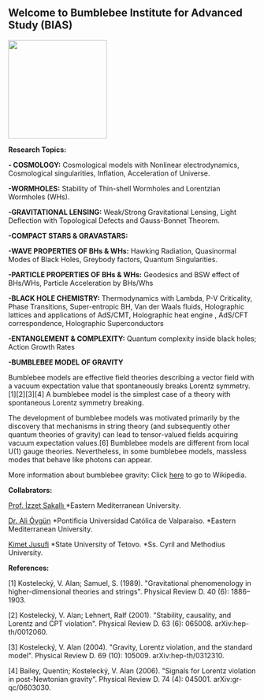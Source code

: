 

 ## Welcome to Bumblebee Institute for Advanced Study (BIAS)
 
 
 <img id="myImage" src="https://78.media.tumblr.com/51a75300d0af2562e431882965775f68/tumblr_p7eza9vAd71r2gxjho1_1280.png"  width="200" height="200" />
 
 <b>Research Topics:</b>
 
 <b>- COSMOLOGY:</b> Cosmological models with Nonlinear electrodynamics, Cosmological singularities, Inflation, Acceleration of Universe.

 <b>-WORMHOLES:</b> Stability of Thin-shell Wormholes and Lorentzian Wormholes (WHs).

 <b>-GRAVITATIONAL LENSING:</b>  Weak/Strong Gravitational Lensing, Light Deflection  with Topological Defects and Gauss-Bonnet Theorem.

 <b>-COMPACT STARS & GRAVASTARS:</b>

 <b>-WAVE PROPERTIES OF BHs & WHs:</b> Hawking Radiation, Quasinormal Modes of Black Holes, Greybody factors, Quantum Singularities.

 <b>-PARTICLE PROPERTIES  OF BHs & WHs:</b> Geodesics and BSW effect of BHs/WHs, Particle Acceleration by BHs/Whs

 <b>-BLACK HOLE CHEMISTRY:</b> Thermodynamics with Lambda, P-V Criticality, Phase Transitions, Super-entropic BH, Van der Waals fluids, Holographic lattices and applications of AdS/CMT, Holographic heat engine , AdS/CFT correspondence, Holographic Superconductors

 <b>-ENTANGLEMENT & COMPLEXITY:</b> Quantum complexity inside black holes;  Action Growth Rates

 <b>-BUMBLEBEE MODEL OF GRAVITY</b>
 
 Bumblebee models are effective field theories describing a vector field with a vacuum expectation value that spontaneously breaks Lorentz symmetry.[1][2][3][4] A bumblebee model is the simplest case of a theory with spontaneous Lorentz symmetry breaking.

The development of bumblebee models was motivated primarily by the discovery that mechanisms in string theory (and subsequently other quantum theories of gravity) can lead to tensor-valued fields acquiring vacuum expectation values.[6] Bumblebee models are different from local U(1) gauge theories. Nevertheless, in some bumblebee models, massless modes that behave like photons can appear.

More information about bumblebee gravity:  Click <a href="https://en.wikipedia.org/wiki/Bumblebee_models">here</a> to go to Wikipedia.



<b>Collabrators:</b>


 <a href="http://inspirehep.net/author/profile/I.Sakalli.1">Prof. İzzet Sakallı </a>
*Eastern Mediterranean University.

  <a href="http://inspirehep.net/author/profile/A.Ovgun.1">Dr. Ali Övgün</a>
*Pontificia Universidad Católica de Valparaíso.
*Eastern Mediterranean University.

  <a href="http://inspirehep.net/author/profile/K.Jusufi.1">Kimet Jusufi</a>
*State University of Tetovo.
*Ss. Cyril and Methodius University.


<b>References:</b>

[1] Kostelecký, V. Alan; Samuel, S. (1989). "Gravitational phenomenology in higher-dimensional theories and strings". 
Physical Review D. 40 (6): 1886–1903. 

[2] Kostelecký, V. Alan; Lehnert, Ralf (2001). "Stability, causality, and Lorentz and CPT violation". 
Physical Review D. 63 (6): 065008. arXiv:hep-th/0012060.

[3] Kostelecký, V. Alan (2004). "Gravity, Lorentz violation, and the standard model". 
Physical Review D. 69 (10): 105009. arXiv:hep-th/0312310.

[4] Bailey, Quentin; Kostelecký, V. Alan (2006). "Signals for Lorentz violation in post-Newtonian gravity". Physical Review D. 74 (4): 045001. arXiv:gr-qc/0603030.

